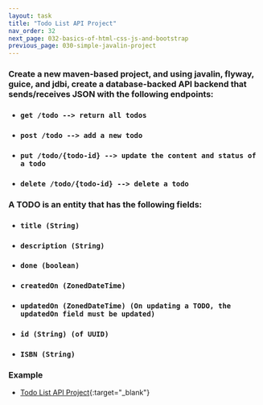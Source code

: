 ```yaml
---
layout: task
title: "Todo List API Project"
nav_order: 32
next_page: 032-basics-of-html-css-js-and-bootstrap
previous_page: 030-simple-javalin-project
---
```

### Create a new maven-based project, and using javalin, flyway, guice, and jdbi, create a database-backed API backend that sends/receives JSON with the following endpoints: 
- ### **```get /todo --> return all todos```**
- ### **```post /todo --> add a new todo```**
- ### **```put /todo/{todo-id} --> update the content and status of a todo```**
- ### **```delete /todo/{todo-id} --> delete a todo```**

### A TODO is an entity that has the following fields:
- ### **```title (String)```**
- ### **```description (String)```**
- ### **```done (boolean)```**
- ### **```createdOn (ZonedDateTime)```**
- ### **```updatedOn (ZonedDateTime) (On updating a TODO, the updatedOn field must be updated)```** 
- ### **```id (String) (of UUID)```** 
- ### **```ISBN (String)```**

### Example 
- [Todo List API Project](https://github.com/kisoft-me/training-material/tree/master/examples/todo-list-api-project){:target="_blank"}
